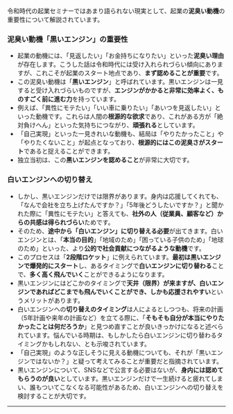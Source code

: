 令和時代の起業セミナーではあまり語られない現実として、起業の**泥臭い動機**の重要性について解説されています。

### 泥臭い動機「黒いエンジン」の重要性

- 起業の動機には、「見返したい」「お金持ちになりたい」といった**泥臭い理由**が存在します。こうした話は令和時代には受け入れられづらい傾向にありますが、これこそが起業のスタート地点であり、**まず認めることが重要**です。
- この泥臭い動機は「**黒いエンジン**」と呼ばれています。黒いエンジンは一見すると受け入れづらいものですが、**エンジンがかかると非常に効率よく、ものすごく前に進む力**を持っています。
- 例えば、「異性にモテたい」「いい車に乗りたい」「あいつを見返したい」といった動機です。これらは人間の**根源的な欲求**であり、これがある方が「絶対負けへん」といった気持ちにつながり、**頑張れる**としています。
- 「自己実現」といった一見きれいな動機も、結局は「やりたかったこと」や「やりたくないこと」が起点となっており、**根源的にはこの泥臭さがスタート**であると捉えることができます。
- 独立当初は、この**黒いエンジンを認めること**が非常に大切です。

### 白いエンジンへの切り替え

- しかし、黒いエンジンだけでは限界があります。身内は応援してくれても、「なんで会社を立ち上げたんですか？」「5年後どうしたいですか？」と聞かれた際に「異性にモテたい」と答えても、**社外の人（従業員、顧客など）からの共感は得られづらい**ためです。
- そのため、**途中から「白いエンジン」に切り替える必要**が出てきます。白いエンジンとは、「**本当の目的**」「地域のため」「困っている子供のため」「地球のため」といった、より**公的で社会貢献につながるような動機**です。
- このプロセスは「**2段階ロケット**」に例えられています。**最初は黒いエンジンで爆発的にスタート**し、あるタイミングで**白いエンジンに切り替わる**ことで、**多く高く飛んでいく**ことができるようになります。
- 黒いエンジンにはどこかのタイミングで**天井（限界）**が来ますが、白いエンジンであれば**どこまでも飛んでいくことができ、しかも応援されやすい**というメリットがあります。
- 白いエンジンへの**切り替えのタイミング**は人によるとしつつも、将来の計画（5年計画や来年の計画など）を立てる際に、「**そもそも自分が本当にやりたかったことは何だろうか**」と見つめ直すことが良いきっかけになると述べられています。悩んでいる時期は、もしかしたら白いエンジンに切り替わるタイミングかもしれない、とも示唆されています。
- 「自己実現」のような正しそうに見える動機についても、それが「黒いエンジンではないか？」と疑って考えてみることが重要だと指摘されています。
- 黒いエンジンについて、SNSなどで公言する必要はないが、**身内には認めてもらうのが良い**としています。黒いエンジンだけで一生続けると疲れてしまい、誰もついてこなくなる可能性があるため、白いエンジンへの切り替えを検討することが大切です。

---